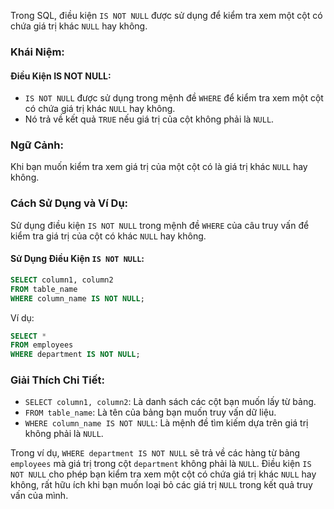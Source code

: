 Trong SQL, điều kiện `IS NOT NULL` được sử dụng để kiểm tra xem một cột có chứa giá trị khác `NULL` hay không.

### Khái Niệm:

#### Điều Kiện IS NOT NULL:

- `IS NOT NULL` được sử dụng trong mệnh đề `WHERE` để kiểm tra xem một cột có chứa giá trị khác `NULL` hay không.
- Nó trả về kết quả `TRUE` nếu giá trị của cột không phải là `NULL`.

### Ngữ Cảnh:

Khi bạn muốn kiểm tra xem giá trị của một cột có là giá trị khác `NULL` hay không.

### Cách Sử Dụng và Ví Dụ:

Sử dụng điều kiện `IS NOT NULL` trong mệnh đề `WHERE` của câu truy vấn để kiểm tra giá trị của cột có khác `NULL` hay không.

#### Sử Dụng Điều Kiện `IS NOT NULL`:

```sql
SELECT column1, column2
FROM table_name
WHERE column_name IS NOT NULL;
```

Ví dụ:

```sql
SELECT *
FROM employees
WHERE department IS NOT NULL;
```

### Giải Thích Chi Tiết:

- `SELECT column1, column2`: Là danh sách các cột bạn muốn lấy từ bảng.
- `FROM table_name`: Là tên của bảng bạn muốn truy vấn dữ liệu.
- `WHERE column_name IS NOT NULL`: Là mệnh đề tìm kiếm dựa trên giá trị không phải là `NULL`.

Trong ví dụ, `WHERE department IS NOT NULL` sẽ trả về các hàng từ bảng `employees` mà giá trị trong cột `department` không phải là `NULL`. Điều kiện `IS NOT NULL` cho phép bạn kiểm tra xem một cột có chứa giá trị khác `NULL` hay không, rất hữu ích khi bạn muốn loại bỏ các giá trị `NULL` trong kết quả truy vấn của mình.
